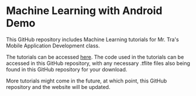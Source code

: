 # Machine Learning with Android Demo

This GitHub repository includes Machine Learning tutorials for Mr. Tra's Mobile Application Development class.

The tutorials can be accessed [here](https://sites.google.com/view/oncreatingapps/machine-learning). The code used in the tutorials can be accessed in this GitHub repository, with any necessary .tflite files also being found in this GitHub repository for your download.

More tutorials might come in the future, at which point, this GitHub repository and the website will be updated.
